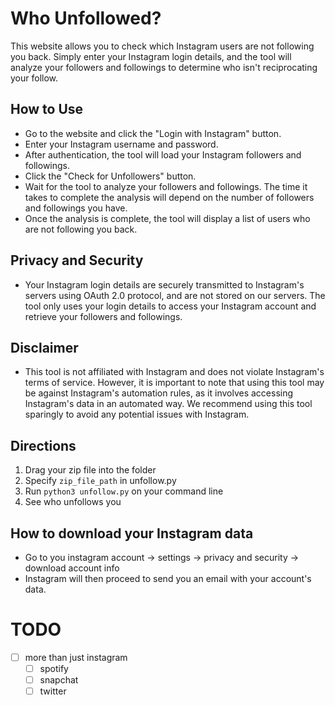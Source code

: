 # Who Unfollowed?

This website allows you to check which Instagram users are not following you back. Simply enter your Instagram login details, and the tool will analyze your followers and followings to determine who isn't reciprocating your follow.

## How to Use

* Go to the website and click the "Login with Instagram" button.
* Enter your Instagram username and password.
* After authentication, the tool will load your Instagram followers and followings.
* Click the "Check for Unfollowers" button.
* Wait for the tool to analyze your followers and followings. The time it takes to complete the analysis will depend on the number of followers and followings you have.
* Once the analysis is complete, the tool will display a list of users who are not following you back.

## Privacy and Security

* Your Instagram login details are securely transmitted to Instagram's servers using OAuth 2.0 protocol, and are not stored on our servers. The tool only uses your login details to access your Instagram account and retrieve your followers and followings.

## Disclaimer

* This tool is not affiliated with Instagram and does not violate Instagram's terms of service. However, it is important to note that using this tool may be against Instagram's automation rules, as it involves accessing Instagram's data in an automated way. We recommend using this tool sparingly to avoid any potential issues with Instagram.

## Directions 

1. Drag your zip file into the folder
2. Specify ```zip_file_path``` in unfollow.py
3. Run ```python3 unfollow.py``` on your command line
4. See who unfollows you

## How to download your Instagram data

* Go to you instagram account -> settings -> privacy and security -> download account info
* Instagram will then proceed to send you an email with your account's data.

# TODO
- [ ] more than just instagram
    - [ ] spotify
    - [ ] snapchat
    - [ ] twitter